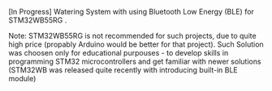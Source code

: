 [In Progress] Watering System with using Bluetooth Low Energy (BLE) for 
STM32WB55RG .

Note: STM32WB55RG is not recommended for such projects, due to quite 
high price (propably Arduino would be better for that project).
Such Solution was choosen only for educational purpouses - 
to develop skills in programming STM32 microcontrollers and get familiar 
with newer solutions (STM32WB was released quite recently with 
introducing built-in BLE module)
